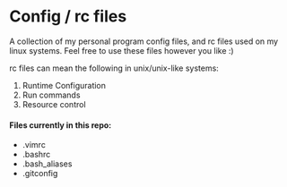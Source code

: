 # Config / rc files
A collection of my personal program config files, and rc files used on my linux systems.
Feel free to use these files however you like :)

rc files can mean the following in unix/unix-like systems:
1.	Runtime Configuration
2.	Run commands
3.	Resource control


#### Files currently in this repo:
- .vimrc
- .bashrc
- .bash_aliases
- .gitconfig